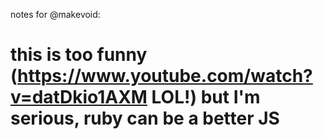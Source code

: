 notes for @makevoid:



# this is too funny (https://www.youtube.com/watch?v=datDkio1AXM LOL!) but I'm serious, ruby can be a better JS



 
